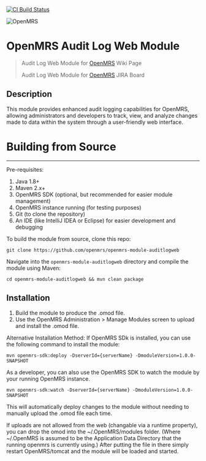 [![CI Build Status](https://github.com/openmrs/openmrs-module-webservices.rest/actions/workflows/maven.yml/badge.svg)](https://github.com/nsalifu/openmrs-module-auditlogweb/blob/unit-tests/.github/workflows/maven.yml)

<img src="https://talk.openmrs.org/uploads/default/original/2X/f/f1ec579b0398cb04c80a54c56da219b2440fe249.jpg" alt="OpenMRS"/>

# OpenMRS Audit Log Web Module

> Audit Log Web Module for [OpenMRS](https://openmrs.atlassian.net/wiki/spaces/projects/pages/363757631/Improved+Audit+Logging) Wiki Page
>
> 
> Audit Log Web Module for [OpenMRS](https://openmrs.atlassian.net/jira/software/c/projects/AUDIT/summary)  JIRA Board

Description
-----------
This module provides enhanced audit logging capabilities for OpenMRS, allowing administrators and developers to track, view, and analyze changes made to data within the system through a user-friendly web interface.

# Building from Source
--------------------
Pre-requisites:
1. Java 1.8+ 
2. Maven 2.x+
3. OpenMRS SDK (optional, but recommended for easier module management)
4. OpenMRS instance running (for testing purposes)
5. Git (to clone the repository)
6. An IDE (like IntelliJ IDEA or Eclipse) for easier development and debugging

To build the module from source, clone this repo:
```
git clone https://github.com/openmrs/openmrs-module-auditlogweb
```
Navigate into the `openmrs-module-auditlogweb` directory and compile the module using Maven:
```
cd openmrs-module-auditlogweb && mvn clean package
```

Installation
------------
1. Build the module to produce the .omod file.
2. Use the OpenMRS Administration > Manage Modules screen to upload and install the .omod file.

Alternative Installation Method: 
If OpenMRS SDk is installed, you can use the following command to install the module:
```
mvn openmrs-sdk:deploy -DserverId={serverName} -DmoduleVersion=1.0.0-SNAPSHOT
```
As a developer, you can also use the OpenMRS SDK to watch the module by your running OpenMRS instance.
```
mvn openmrs-sdk:watch -DserverId={serverName} -DmoduleVersion=1.0.0-SNAPSHOT
```
This will automatically deploy changes to the module without needing to manually upload the .omod file each time.

If uploads are not allowed from the web (changable via a runtime property), you can drop the omod
into the ~/.OpenMRS/modules folder.  (Where ~/.OpenMRS is assumed to be the Application 
Data Directory that the running openmrs is currently using.)  After putting the file in there 
simply restart OpenMRS/tomcat and the module will be loaded and started.
